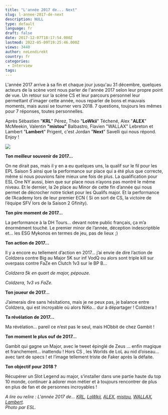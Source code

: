 ```yaml
---
title: "L'année 2017 de... Next"
slug: l-annee-2017-de-next
description: NULL
type: default
language: fr
draft: false
date: 2017-12-07T18:17:54.000Z
lastmod: 2022-05-09T19:25:46.000Z
views: 3440
author: neLendirekt
country: fr
categories:
 - Interview
tags:
---
```

L'année 2017 arrive à sa fin et chaque jour jusqu'au 31 décembre, quelques acteurs de la scène vont nous parler de l'année 2017 selon leur propre point de vue. Un retour sur la scène CS et leur parcours personnel leur permettant d'imager cette année, nous reparler de bons et mauvais moments, mais aussi se tourner vers 2018\. 7 questions, toujours les mêmes pour 7 réponses, toutes personnelles.

Après Sébastien "**KRL**" Pérez, Théo "**LoWkii**" Téchené, Alex "**ALEX**" McMeekin, Valentin **"mistou"** Balbastro, Flavien "WALLAX" Lebreton⁠ et Lambert "**Lambert**" Prigent, c'est Jordan "**Next**" Savelli qui nous répond. Enjoy !

![](https://flickshot-ue.s3.eu-west-2.amazonaws.com/flickshot/article/5a298221de0f1/images/N1dWFcXF4MXInnVbKcr2SllqqI8exlDfmPjo3WWF.jpeg)

**Ton meilleur souvenir de 2017…**

On ne dirait pas, mais il y en a eu quelques uns, la qualif sur le fil pour les EPL Saison 5 ainsi que la performance sur place qui a été plus que correcte, même si nous pouvions faire mieux une fois de plus. La qualification pour ESL One NY aussi, bien que sur place nous n’ayons pas montré le même niveau. Et le dernier, la 2e place au Minor de cette fin d’année qui nous permet de décrocher notre ticket pour les Qualifs major. Et la performance de l’Academy lors de leur premier ECN ( Si on sort de CS, la victoire de l’équipe SFV lors de la Saison 2 Gfinity).

**Ton pire moment de 2017…**

La performance à la DH Tours… devant notre public français, ça m’a énormément touché. Le premier minor de l’année, déception indescriptible et… les ESG Mykonos en termes de jeu, pas de lieux ;) 

**Ton action de 2017…** 

Il y a encore eu tellement d’action en 2017… j’ai envie de dire l’action de Coldzera contre Big au Major 5K sur inf VodQ ou alors sont triple kill sur overpass contre FaZe en Clutch 1v3 sur le BP B...

_Coldzera 5k en quart de major, pépouze._

_Coldzera, 1v3 vs FaZe._

**Ton joueur de 2017…** 

J’aimerais dire sans hésitations, mais je ne peux pas, je balance entre Coldzera, qui est incroyable où alors NiKo… dur à départager ! Coldzera !

**Ta révélation de 2017…**

Ma révélation… pareil ce n’est pas le seul, mais HObbit de chez Gambit !

**Ton moment le plus ouf de 2017…** 

Gambit qui gagne un Major, avec le tweet épinglé de Zeus … enfin magique et franchement… inattendu ! Hors CS , les Worlds de LoL au nid d’oiseau… avec tant de specs ! et l’image tellement triste de Faker après la défaite.

**Ton objectif pour 2018 ?** 

Récupérer un Slot Legend au major, s’installer dans une partie haute du top 10 monde, continuer à adorer mon métier et à toujours rencontrer de plus en plus de fan et de personnes incroyables ! 

_A lire ou relire : L'année 2017 de... [KRL](https://flickshot.fr/fr/lannee-2017-de-krl/&5a21d5d31156b), [LoWkii](https://flickshot.fr/fr/lannee-2017-de-lowkii/&5a22ecf6d09a3), [ALEX](https://flickshot.fr/fr/lannee-2017-de-alex/&5a244901b21cf), [mistou](https://flickshot.fr/fr/lannee-2017-de-mistou/&5a25be0c9da4d),_ [_WALLAX_](https://flickshot.fr/fr/lannee-2017-de-wallax/&5a26dfe5e869b)_,_ [_Lambert_](https://flickshot.fr/fr/lannee-2017-de-lambert/&5a2832f161d8a)_._  
_Photo par ESL._
